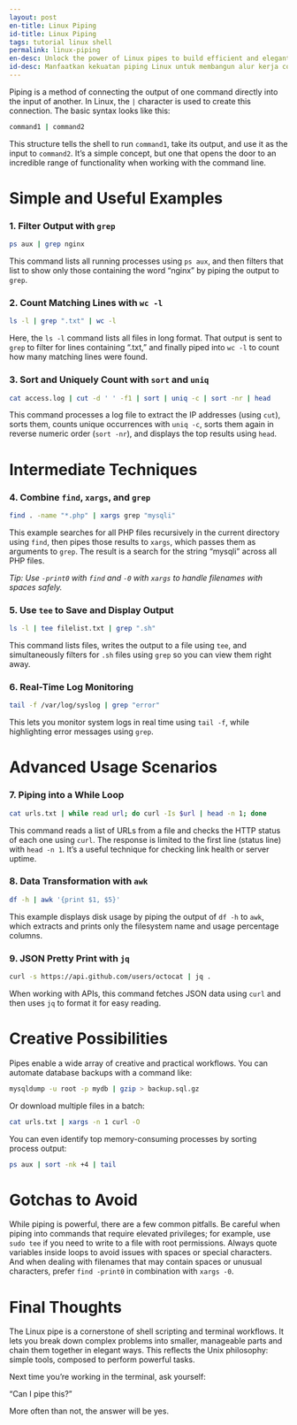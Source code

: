 ```yaml
---
layout: post
en-title: Linux Piping
id-title: Linux Piping
tags: tutorial linux shell
permalink: linux-piping
en-desc: Unlock the power of Linux pipes to build efficient and elegant command-line workflows.
id-desc: Manfaatkan kekuatan piping Linux untuk membangun alur kerja command-line yang efisien dan elegan.
---
```



Piping is a method of connecting the output of one command directly into the input of another. In Linux, the `|` character is used to create this connection. The basic syntax looks like this:

```bash
command1 | command2
```

This structure tells the shell to run `command1`, take its output, and use it as the input to `command2`. It’s a simple concept, but one that opens the door to an incredible range of functionality when working with the command line.

# Simple and Useful Examples

### 1. Filter Output with `grep`

```bash
ps aux | grep nginx
```

This command lists all running processes using `ps aux`, and then filters that list to show only those containing the word “nginx” by piping the output to `grep`.

### 2. Count Matching Lines with `wc -l`

```bash
ls -l | grep ".txt" | wc -l
```

Here, the `ls -l` command lists all files in long format. That output is sent to `grep` to filter for lines containing “.txt,” and finally piped into `wc -l` to count how many matching lines were found.

### 3. Sort and Uniquely Count with `sort` and `uniq`

```bash
cat access.log | cut -d ' ' -f1 | sort | uniq -c | sort -nr | head
```

This command processes a log file to extract the IP addresses (using `cut`), sorts them, counts unique occurrences with `uniq -c`, sorts them again in reverse numeric order (`sort -nr`), and displays the top results using `head`.

# Intermediate Techniques

### 4. Combine `find`, `xargs`, and `grep`

```bash
find . -name "*.php" | xargs grep "mysqli"
```

This example searches for all PHP files recursively in the current directory using `find`, then pipes those results to `xargs`, which passes them as arguments to `grep`. The result is a search for the string “mysqli” across all PHP files.

*Tip: Use `-print0` with `find` and `-0` with `xargs` to handle filenames with spaces safely.*

### 5. Use `tee` to Save and Display Output

```bash
ls -l | tee filelist.txt | grep ".sh"
```

This command lists files, writes the output to a file using `tee`, and simultaneously filters for `.sh` files using `grep` so you can view them right away.

### 6. Real-Time Log Monitoring

```bash
tail -f /var/log/syslog | grep "error"
```

This lets you monitor system logs in real time using `tail -f`, while highlighting error messages using `grep`.

# Advanced Usage Scenarios

### 7. Piping into a While Loop

```bash
cat urls.txt | while read url; do curl -Is $url | head -n 1; done
```

This command reads a list of URLs from a file and checks the HTTP status of each one using `curl`. The response is limited to the first line (status line) with `head -n 1`. It’s a useful technique for checking link health or server uptime.

### 8. Data Transformation with `awk`

```bash
df -h | awk '{print $1, $5}'
```

This example displays disk usage by piping the output of `df -h` to `awk`, which extracts and prints only the filesystem name and usage percentage columns.

### 9. JSON Pretty Print with `jq`

```bash
curl -s https://api.github.com/users/octocat | jq .
```

When working with APIs, this command fetches JSON data using `curl` and then uses `jq` to format it for easy reading.

# Creative Possibilities

Pipes enable a wide array of creative and practical workflows. You can automate database backups with a command like:

```bash
mysqldump -u root -p mydb | gzip > backup.sql.gz
```

Or download multiple files in a batch:

```bash
cat urls.txt | xargs -n 1 curl -O
```

You can even identify top memory-consuming processes by sorting process output:

```bash
ps aux | sort -nk +4 | tail
```

# Gotchas to Avoid

While piping is powerful, there are a few common pitfalls. Be careful when piping into commands that require elevated privileges; for example, use `sudo tee` if you need to write to a file with root permissions. Always quote variables inside loops to avoid issues with spaces or special characters. And when dealing with filenames that may contain spaces or unusual characters, prefer `find -print0` in combination with `xargs -0`.

# Final Thoughts

The Linux pipe is a cornerstone of shell scripting and terminal workflows. It lets you break down complex problems into smaller, manageable parts and chain them together in elegant ways. This reflects the Unix philosophy: simple tools, composed to perform powerful tasks.

Next time you’re working in the terminal, ask yourself:

“Can I pipe this?”

More often than not, the answer will be yes.
